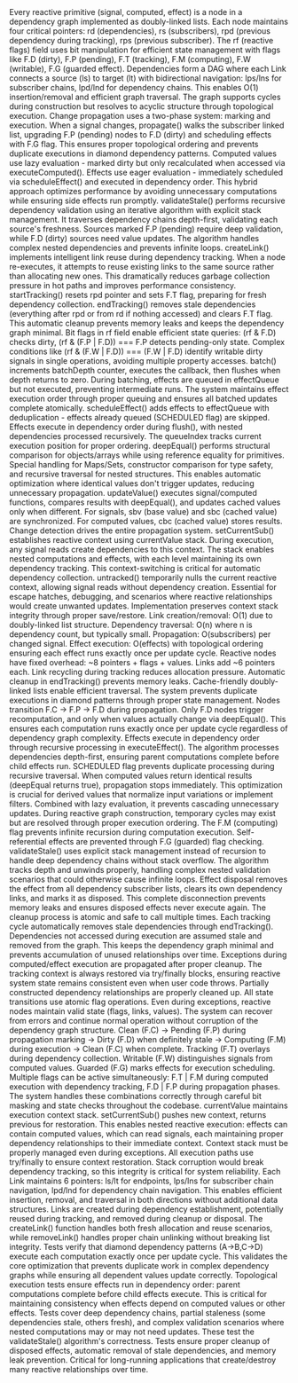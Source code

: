 <technical-internals>
  <core-architecture>
    <reactive-node-system>
      <node-structure>
        Every reactive primitive (signal, computed, effect) is a node in a dependency graph implemented as doubly-linked lists. Each node maintains four critical pointers: rd (dependencies), rs (subscribers), rpd (previous dependency during tracking), rps (previous subscriber). The rf (reactive flags) field uses bit manipulation for efficient state management with flags like F.D (dirty), F.P (pending), F.T (tracking), F.M (computing), F.W (writable), F.G (guarded effect).
      </node-structure>
      <dependency-graph-structure>
        Dependencies form a DAG where each Link connects a source (ls) to target (lt) with bidirectional navigation: lps/lns for subscriber chains, lpd/lnd for dependency chains. This enables O(1) insertion/removal and efficient graph traversal. The graph supports cycles during construction but resolves to acyclic structure through topological execution.
      </dependency-graph-structure>
    </reactive-node-system>
    <execution-engine>
      <propagation-algorithm>
        Change propagation uses a two-phase system: marking and execution. When a signal changes, propagate() walks the subscriber linked list, upgrading F.P (pending) nodes to F.D (dirty) and scheduling effects with F.G flag. This ensures proper topological ordering and prevents duplicate executions in diamond dependency patterns.
      </propagation-algorithm>
      <lazy-vs-eager-evaluation>
        Computed values use lazy evaluation - marked dirty but only recalculated when accessed via executeComputed(). Effects use eager evaluation - immediately scheduled via scheduleEffect() and executed in dependency order. This hybrid approach optimizes performance by avoiding unnecessary computations while ensuring side effects run promptly.
      </lazy-vs-eager-evaluation>
      <stale-validation-system>
        validateStale() performs recursive dependency validation using an iterative algorithm with explicit stack management. It traverses dependency chains depth-first, validating each source's freshness. Sources marked F.P (pending) require deep validation, while F.D (dirty) sources need value updates. The algorithm handles complex nested dependencies and prevents infinite loops.
      </stale-validation-system>
    </execution-engine>
    <memory-optimization>
      <link-recycling>
        createLink() implements intelligent link reuse during dependency tracking. When a node re-executes, it attempts to reuse existing links to the same source rather than allocating new ones. This dramatically reduces garbage collection pressure in hot paths and improves performance consistency.
      </link-recycling>
      <tracking-lifecycle>
        startTracking() resets rpd pointer and sets F.T flag, preparing for fresh dependency collection. endTracking() removes stale dependencies (everything after rpd or from rd if nothing accessed) and clears F.T flag. This automatic cleanup prevents memory leaks and keeps the dependency graph minimal.
      </tracking-lifecycle>
      <flag-optimization>
        Bit flags in rf field enable efficient state queries: (rf & F.D) checks dirty, (rf & (F.P | F.D)) === F.P detects pending-only state. Complex conditions like (rf & (F.W | F.D)) === (F.W | F.D) identify writable dirty signals in single operations, avoiding multiple property accesses.
      </flag-optimization>
    </memory-optimization>
  </core-architecture>
  <synchronization-mechanisms>
    <batch-system>
      <batching-implementation>
        batch() increments batchDepth counter, executes the callback, then flushes when depth returns to zero. During batching, effects are queued in effectQueue but not executed, preventing intermediate runs. The system maintains effect execution order through proper queuing and ensures all batched updates complete atomically.
      </batching-implementation>
      <effect-scheduling>
        scheduleEffect() adds effects to effectQueue with deduplication - effects already queued (SCHEDULED flag) are skipped. Effects execute in dependency order during flush(), with nested dependencies processed recursively. The queueIndex tracks current execution position for proper ordering.
      </effect-scheduling>
    </batch-system>
    <change-detection>
      <deep-equality-algorithm>
        deepEqual() performs structural comparison for objects/arrays while using reference equality for primitives. Special handling for Maps/Sets, constructor comparison for type safety, and recursive traversal for nested structures. This enables automatic optimization where identical values don't trigger updates, reducing unnecessary propagation.
      </deep-equality-algorithm>
      <value-update-protocol>
        updateValue() executes signal/computed functions, compares results with deepEqual(), and updates cached values only when different. For signals, sbv (base value) and sbc (cached value) are synchronized. For computed values, cbc (cached value) stores results. Change detection drives the entire propagation system.
      </value-update-protocol>
    </change-detection>
    <context-management>
      <tracking-context>
        setCurrentSub() establishes reactive context using currentValue stack. During execution, any signal reads create dependencies to this context. The stack enables nested computations and effects, with each level maintaining its own dependency tracking. This context-switching is critical for automatic dependency collection.
      </tracking-context>
      <untracked-execution>
        untracked() temporarily nulls the current reactive context, allowing signal reads without dependency creation. Essential for escape hatches, debugging, and scenarios where reactive relationships would create unwanted updates. Implementation preserves context stack integrity through proper save/restore.
      </untracked-execution>
    </context-management>
  </synchronization-mechanisms>
  <performance-characteristics>
    <computational-complexity>
      <dependency-operations>
        Link creation/removal: O(1) due to doubly-linked list structure. Dependency traversal: O(n) where n is dependency count, but typically small. Propagation: O(subscribers) per changed signal. Effect execution: O(effects) with topological ordering ensuring each effect runs exactly once per update cycle.
      </dependency-operations>
      <memory-patterns>
        Reactive nodes have fixed overhead: ~8 pointers + flags + values. Links add ~6 pointers each. Link recycling during tracking reduces allocation pressure. Automatic cleanup in endTracking() prevents memory leaks. Cache-friendly doubly-linked lists enable efficient traversal.
      </memory-patterns>
    </computational-complexity>
    <optimization-strategies>
      <diamond-problem-solution>
        The system prevents duplicate executions in diamond patterns through proper state management. Nodes transition F.C → F.P → F.D during propagation. Only F.D nodes trigger recomputation, and only when values actually change via deepEqual(). This ensures each computation runs exactly once per update cycle regardless of dependency graph complexity.
      </diamond-problem-solution>
      <topological-execution>
        Effects execute in dependency order through recursive processing in executeEffect(). The algorithm processes dependencies depth-first, ensuring parent computations complete before child effects run. SCHEDULED flag prevents duplicate processing during recursive traversal.
      </topological-execution>
      <early-termination>
        When computed values return identical results (deepEqual returns true), propagation stops immediately. This optimization is crucial for derived values that normalize input variations or implement filters. Combined with lazy evaluation, it prevents cascading unnecessary updates.
      </early-termination>
    </optimization-strategies>
  </performance-characteristics>
  <edge-case-handling>
    <circular-dependency-prevention>
      <construction-phase>
        During reactive graph construction, temporary cycles may exist but are resolved through proper execution ordering. The F.M (computing) flag prevents infinite recursion during computation execution. Self-referential effects are prevented through F.G (guarded) flag checking.
      </construction-phase>
      <runtime-protection>
        validateStale() uses explicit stack management instead of recursion to handle deep dependency chains without stack overflow. The algorithm tracks depth and unwinds properly, handling complex nested validation scenarios that could otherwise cause infinite loops.
      </runtime-protection>
    </circular-dependency-prevention>
    <cleanup-and-disposal>
      <effect-cleanup>
        Effect disposal removes the effect from all dependency subscriber lists, clears its own dependency links, and marks it as disposed. This complete disconnection prevents memory leaks and ensures disposed effects never execute again. The cleanup process is atomic and safe to call multiple times.
      </effect-cleanup>
      <automatic-dependency-management>
        Each tracking cycle automatically removes stale dependencies through endTracking(). Dependencies not accessed during execution are assumed stale and removed from the graph. This keeps the dependency graph minimal and prevents accumulation of unused relationships over time.
      </automatic-dependency-management>
    </cleanup-and-disposal>
    <error-handling-semantics>
      <exception-propagation>
        Exceptions during computed/effect execution are propagated after proper cleanup. The tracking context is always restored via try/finally blocks, ensuring reactive system state remains consistent even when user code throws. Partially constructed dependency relationships are properly cleaned up.
      </exception-propagation>
      <state-consistency>
        All state transitions use atomic flag operations. Even during exceptions, reactive nodes maintain valid state (flags, links, values). The system can recover from errors and continue normal operation without corruption of the dependency graph structure.
      </state-consistency>
    </error-handling-semantics>
  </edge-case-handling>
  <advanced-internals>
    <flag-state-machine>
      <state-transitions>
        Clean (F.C) → Pending (F.P) during propagation marking → Dirty (F.D) when definitely stale → Computing (F.M) during execution → Clean (F.C) when complete. Tracking (F.T) overlays during dependency collection. Writable (F.W) distinguishes signals from computed values. Guarded (F.G) marks effects for execution scheduling.
      </state-transitions>
      <concurrent-state-handling>
        Multiple flags can be active simultaneously: F.T | F.M during computed execution with dependency tracking, F.D | F.P during propagation phases. The system handles these combinations correctly through careful bit masking and state checks throughout the codebase.
      </concurrent-state-handling>
    </flag-state-machine>
    <execution-context-stack>
      <context-switching-protocol>
        currentValue maintains execution context stack. setCurrentSub() pushes new context, returns previous for restoration. This enables nested reactive execution: effects can contain computed values, which can read signals, each maintaining proper dependency relationships to their immediate context.
      </context-switching-protocol>
      <stack-integrity>
        Context stack must be properly managed even during exceptions. All execution paths use try/finally to ensure context restoration. Stack corruption would break dependency tracking, so this integrity is critical for system reliability.
      </stack-integrity>
    </execution-context-stack>
    <link-management-details>
      <bidirectional-linking>
        Each Link maintains 6 pointers: ls/lt for endpoints, lps/lns for subscriber chain navigation, lpd/lnd for dependency chain navigation. This enables efficient insertion, removal, and traversal in both directions without additional data structures.
      </bidirectional-linking>
      <link-lifecycle>
        Links are created during dependency establishment, potentially reused during tracking, and removed during cleanup or disposal. The createLink() function handles both fresh allocation and reuse scenarios, while removeLink() handles proper chain unlinking without breaking list integrity.
      </link-lifecycle>
    </link-management-details>
  </advanced-internals>
  <testing-and-debugging>
    <topology-validation>
      <diamond-pattern-testing>
        Tests verify that diamond dependency patterns (A→B,C→D) execute each computation exactly once per update cycle. This validates the core optimization that prevents duplicate work in complex dependency graphs while ensuring all dependent values update correctly.
      </diamond-pattern-testing>
      <execution-order-verification>
        Topological execution tests ensure effects run in dependency order: parent computations complete before child effects execute. This is critical for maintaining consistency when effects depend on computed values or other effects.
      </execution-order-verification>
    </topology-validation>
    <edge-case-coverage>
      <stale-validation-scenarios>
        Tests cover deep dependency chains, partial staleness (some dependencies stale, others fresh), and complex validation scenarios where nested computations may or may not need updates. These test the validateStale() algorithm's correctness.
      </stale-validation-scenarios>
      <cleanup-verification>
        Tests ensure proper cleanup of disposed effects, automatic removal of stale dependencies, and memory leak prevention. Critical for long-running applications that create/destroy many reactive relationships over time.
      </cleanup-verification>
    </edge-case-coverage>
  </testing-and-debugging>
</technical-internals>